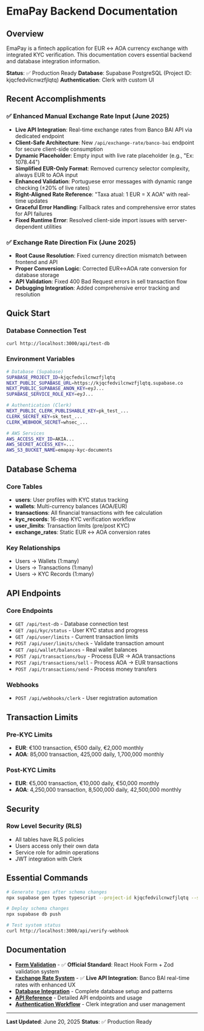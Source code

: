 # EmaPay Backend Documentation

## Overview

EmaPay is a fintech application for EUR ↔ AOA currency exchange with integrated KYC verification. This documentation covers essential backend and database integration information.

**Status**: ✅ Production Ready
**Database**: Supabase PostgreSQL (Project ID: kjqcfedvilcnwzfjlqtq)
**Authentication**: Clerk with custom UI

## Recent Accomplishments

### ✅ **Enhanced Manual Exchange Rate Input** (June 2025)
- **Live API Integration**: Real-time exchange rates from Banco BAI API via dedicated endpoint
- **Client-Safe Architecture**: New `/api/exchange-rate/banco-bai` endpoint for secure client-side consumption
- **Dynamic Placeholder**: Empty input with live rate placeholder (e.g., "Ex: 1078.44")
- **Simplified EUR-Only Format**: Removed currency selector complexity, always EUR to AOA input
- **Enhanced Validation**: Portuguese error messages with dynamic range checking (±20% of live rates)
- **Right-Aligned Rate Reference**: "Taxa atual: 1 EUR = X AOA" with real-time updates
- **Graceful Error Handling**: Fallback rates and comprehensive error states for API failures
- **Fixed Runtime Error**: Resolved client-side import issues with server-dependent utilities

### ✅ **Exchange Rate Direction Fix** (June 2025)
- **Root Cause Resolution**: Fixed currency direction mismatch between frontend and API
- **Proper Conversion Logic**: Corrected EUR↔AOA rate conversion for database storage
- **API Validation**: Fixed 400 Bad Request errors in sell transaction flow
- **Debugging Integration**: Added comprehensive error tracking and resolution

## Quick Start

### Database Connection Test
```bash
curl http://localhost:3000/api/test-db
```

### Environment Variables
```bash
# Database (Supabase)
SUPABASE_PROJECT_ID=kjqcfedvilcnwzfjlqtq
NEXT_PUBLIC_SUPABASE_URL=https://kjqcfedvilcnwzfjlqtq.supabase.co
NEXT_PUBLIC_SUPABASE_ANON_KEY=eyJ...
SUPABASE_SERVICE_ROLE_KEY=eyJ...

# Authentication (Clerk)
NEXT_PUBLIC_CLERK_PUBLISHABLE_KEY=pk_test_...
CLERK_SECRET_KEY=sk_test_...
CLERK_WEBHOOK_SECRET=whsec_...

# AWS Services
AWS_ACCESS_KEY_ID=AKIA...
AWS_SECRET_ACCESS_KEY=...
AWS_S3_BUCKET_NAME=emapay-kyc-documents
```

## Database Schema

### Core Tables
- **users**: User profiles with KYC status tracking
- **wallets**: Multi-currency balances (AOA/EUR)
- **transactions**: All financial transactions with fee calculation
- **kyc_records**: 16-step KYC verification workflow
- **user_limits**: Transaction limits (pre/post KYC)
- **exchange_rates**: Static EUR ↔ AOA conversion rates

### Key Relationships
- Users → Wallets (1:many)
- Users → Transactions (1:many)
- Users → KYC Records (1:many)

## API Endpoints

### Core Endpoints
- `GET /api/test-db` - Database connection test
- `GET /api/kyc/status` - User KYC status and progress
- `GET /api/user/limits` - Current transaction limits
- `POST /api/user/limits/check` - Validate transaction amount
- `GET /api/wallet/balances` - Real wallet balances
- `POST /api/transactions/buy` - Process EUR → AOA transactions
- `POST /api/transactions/sell` - Process AOA → EUR transactions
- `POST /api/transactions/send` - Process money transfers

### Webhooks
- `POST /api/webhooks/clerk` - User registration automation

## Transaction Limits

### Pre-KYC Limits
- **EUR**: €100 transaction, €500 daily, €2,000 monthly
- **AOA**: 85,000 transaction, 425,000 daily, 1,700,000 monthly

### Post-KYC Limits
- **EUR**: €5,000 transaction, €10,000 daily, €50,000 monthly
- **AOA**: 4,250,000 transaction, 8,500,000 daily, 42,500,000 monthly

## Security

### Row Level Security (RLS)
- All tables have RLS policies
- Users access only their own data
- Service role for admin operations
- JWT integration with Clerk

## Essential Commands

```bash
# Generate types after schema changes
npx supabase gen types typescript --project-id kjqcfedvilcnwzfjlqtq --schema public > src/types/database.types.ts

# Deploy schema changes
npx supabase db push

# Test system status
curl http://localhost:3000/api/verify-webhook
```

## Documentation

- **[Form Validation](./form-validation.md)** - ✅ **Official Standard**: React Hook Form + Zod validation system
- **[Exchange Rate System](./exchange-rate-system.md)** - ✅ **Live API Integration**: Banco BAI real-time rates with enhanced UX
- **[Database Integration](./database-integration.md)** - Complete database setup and patterns
- **[API Reference](./api-reference.md)** - Detailed API endpoints and usage
- **[Authentication Workflow](./authentication-workflow.md)** - Clerk integration and user management

---

**Last Updated**: June 20, 2025
**Status**: ✅ Production Ready
